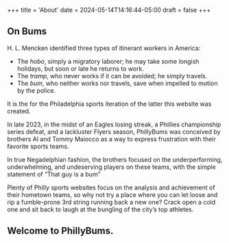 +++
title = 'About'
date = 2024-05-14T14:16:44-05:00
draft = false
+++

## On Bums

H. L. Mencken identified three types of itinerant workers in America:

- The _hobo_, simply a migratory laborer; he may take some longish holidays, but soon or late he returns to work.
- The _tramp_, who never works if it can be avoided; he simply travels.
- The _bum_, who neither works nor travels, save when impelled to motion by the police.

It is the for the Philadelphia sports iteration of the latter this website was created.

In late 2023, in the midst of an Eagles losing streak, a Phillies championship series defeat, and a lackluster Flyers season, PhillyBums was conceived by brothers Al and Tommy Maiocco as a way to express frustration with their favorite sports teams.

In true Negadelphian fashion, the brothers focused on the underperforming, underwhelming, and undeserving players on these teams, with the simple statement of “That guy is a bum”

Plenty of Philly sports websites focus on the analysis and achievement of their hometown teams, so why not try a place where you can let loose and rip a fumble-prone 3rd string running back a new one? Crack open a cold one and sit back to laugh at the bungling of the city’s top athletes.

## Welcome to PhillyBums.